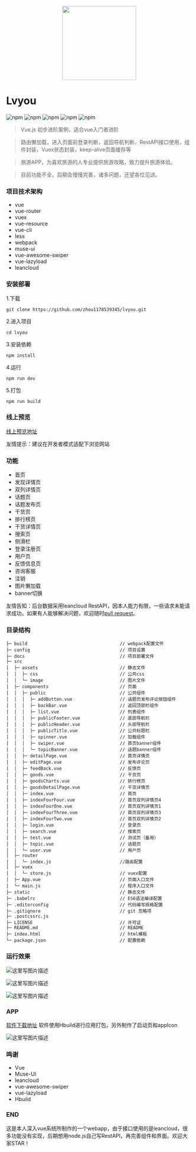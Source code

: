 <p align="center"><img src="https://github.com/zhou1178539345/lvyou/blob/master/READMEIMG/icon.png?raw=true"  width="200" height="200"></p>

# Lvyou

![npm](https://img.shields.io/badge/npm-3.8.9-green.svg)                                     ![npm](https://img.shields.io/badge/vue-2.2.1-green.svg)              ![npm](https://img.shields.io/badge/vue--resource-1.2.1-green.svg)            ![npm](https://img.shields.io/badge/vue--router-2.2.0-green.svg)      ![npm](https://img.shields.io/badge/vuex-2.2.1-green.svg)

> Vue.js 初步进阶案例，适合vue入门者进阶

> 路由懒加载，进入页面前登录判断，返回导航判断，RestAPI接口使用，组件封装，Vuex状态封装，keep-alive页面缓存等

> 旅游APP，为喜欢旅游的人专业提供旅游攻略，致力提升旅游体验。

> 目前功能不全，后期会慢慢完善，诸多问题，还望各位见谅。


### 项目技术架构
- vue
- vue-router
- vuex
- vue-resource
- vue-cli
- less
- webpack
- muse-ui
- vue-awesome-swiper
- vue-lazyload
- leancloud

### 安装部署
1.下载
```
git clone https://github.com/zhou1178539345/lvyou.git
```
2.进入项目
```
cd lvyou
```
3.安装依赖
```
npm install
```
4.运行
```
npm run dev
```
5.打包
```
npm run build
```
### 线上预览
 [线上预览地址](https://zhou1178539345.github.io/lvyou)

友情提示：建议在开发者模式适配下浏览网站

### 功能
- 首页
- 发现详情页
- 双列详情页
- 话题页
- 话题发布页
- 干货页
- 排行榜页
- 干货详情页
- 搜索页
- 侧滑栏
- 登录注册页
- 用户页
- 反馈信息页
- 咨询客服
- 注销
- 图片懒加载
- banner切换

友情告知：后台数据采用leancloud RestAPI，因本人能力有限，一些请求未能请求成功，如果有人能够解决问题，欢迎随时[pull request](https://github.com/zhou1178539345/lvyou/pulls)。

### 目录结构
```
├─ build                                   // webpack配置文件
├─ config                                  // 项目设置
├─ docs                                    // 项目部署文件
├─ src
│  ├─ assets                               // 静态文件
│  │  ├─ css                               // 公共css
│  │  └─ image                             // 图片文件
│  ├─ components                           // 页面
│  │  ├─ public                            // 公共组件
│  │  │  ├─ addButton.vue                  // 话题页发布评论按钮组件
│  │  │  ├─ backBar.vue                    // 返回顶部栏组件
│  │  │  ├─ list.vue                       // 列表组件
│  │  │  ├─ publicFooter.vue               // 底部导航栏
│  │  │  ├─ publicHeader.vue               // 头部导航栏
│  │  │  ├─ publicTitle.vue                // 公共标题栏
│  │  │  ├─ spinner.vue                    // 加载组件
│  │  │  ├─ swiper.vue                     // 首页banner组件
│  │  │  └─ topicBanner.vue                // 话题banner组件
│  │  ├─ detailPage.vue                    // 首页详情页
│  │  ├─ editPage.vue                      // 发布评论页
│  │  ├─ feedBack.vue                      // 反馈页
│  │  ├─ goods.vue                         // 干货页
│  │  ├─ goodsCharts.vue                   // 排行榜页
│  │  ├─ goodsDetailPage.vue               // 干货详情页
│  │  ├─ index.vue                         // 首页
│  │  ├─ indexFourFour.vue                 // 首页双列详情页4
│  │  ├─ indexFourOne.vue                  // 首页双列详情页1
│  │  ├─ indexFourThree.vue                // 首页双列详情页3
│  │  ├─ indexFourTwo.vue                  // 首页双列详情页2
│  │  ├─ login.vue                         // 登录页
│  │  ├─ search.vue                        // 搜索页
│  │  ├─ test.vue                          // 测试页（备用）
│  │  ├─ topic.vue                         // 话题页
│  │  └─ user.vue                          // 用户页
│  ├─ router
│  │  └─ index.js                          //路由配置
│  ├─ vuex
│  │  └─ store.js                          // vuex配置
│  ├─ App.vue                              // 页面入口文件
│  └─ main.js                              // 程序入口文件
├─ static                                  // 静态文件
├─ .babelrc                                // ES6语法编译配置
├─ .editorconfig                           // 代码编写规格配置
├─ .gitignore                              // git 忽略项
├─ .postcssrc.js
├─ LICENSE                                 // 许可证
├─ README.md                               // README
├─ index.html                              // html模板
└─ package.json                            // 配置依赖
```

### 运行效果
![这里写图片描述](http://img.blog.csdn.net/20170712082912304)

![这里写图片描述](http://img.blog.csdn.net/20170712083008201)

![这里写图片描述](http://img.blog.csdn.net/20170712083045252)

### APP
[软件下载地址](https://service.dcloud.net.cn/build/download/510819a0-66ab-11e7-8b7a-378ae1349d49)
软件使用Hbuild进行应用打包，另外制作了启动页和appIcon

![这里写图片描述](http://img.blog.csdn.net/20170712110116741)

### 鸣谢
- Vue
- Muse-UI
- leancloud
- vue-awesome-swiper
- vue-lazyload
- Hbuild

### END
这是本人深入vue系统所制作的一个webapp，由于接口使用的是leancloud，很多功能没有实现，后期想用node.js自己写RestAPI，再完善组件和界面。欢迎大家STAR！
